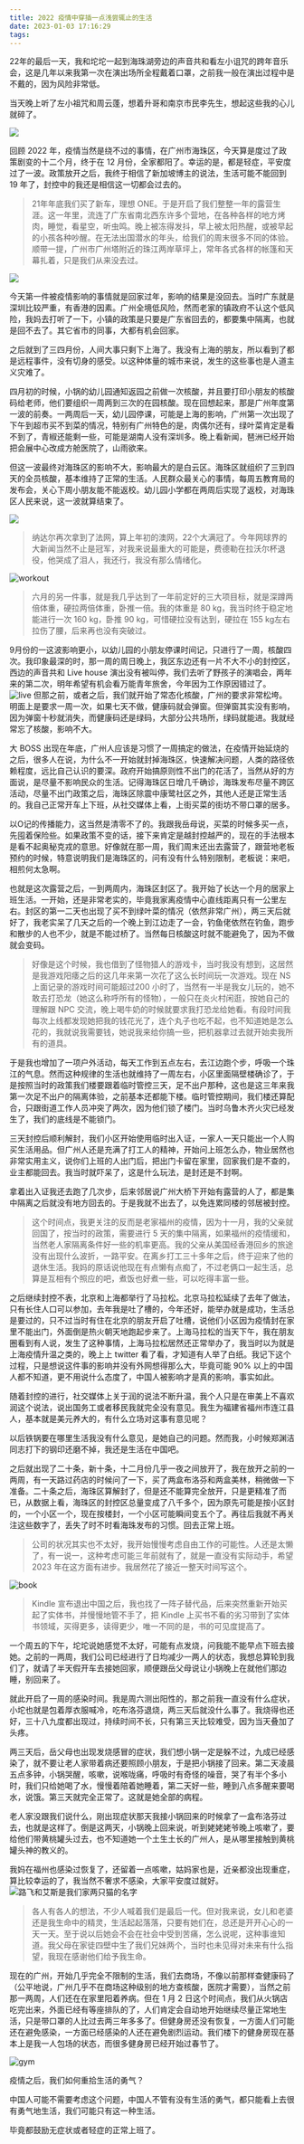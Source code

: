 ```yaml
---
title: 2022 疫情中穿插一点浅尝辄止的生活
date: 2023-01-03 17:16:29
tags: 
---
```


22年的最后一天，我和坨坨一起到海珠湖旁边的声音共和看左小诅咒的跨年音乐会，这是几年以来我第一次在演出场所全程戴着口罩，之前我一般在演出过程中是不戴的，因为风险非常低。

当天晚上听了左小祖咒和周云蓬，想着升哥和南京市民李先生，想起这些我的心儿就碎了。

![][image-1]

回顾 2022 年，疫情当然是绕不过的事情，在广州市海珠区，今天算是度过了政策剧变的十二个月，终于在 12 月份，全家都阳了。幸运的是，都是轻症，平安度过了一波。政策放开之后，我终于相信了新加坡博主的说法，生活可能不能回到 19 年了，封控中的我还是相信这一切都会过去的。

> 21年年底我们买了新车，理想 ONE。于是开启了我们整整一年的露营生涯。这一年里，流连了广东省南北西东许多个营地，在各种各样的地方烤肉，睡觉，看星空，听虫鸣。晚上被冻得发抖，早上被太阳热醒，或被早起的小孩各种吵醒。在无法出国潜水的年头，给我们的周末很多不同的体验。顺带一提，广州市广州塔附近的珠江两岸草坪上，常年各式各样的帐篷和天幕扎着，只是我们从来没去过。

![][image-2]

今天第一件被疫情影响的事情就是回家过年，影响的结果是没回去。当时广东就是深圳比较严重，有香港的因素。广州全境低风险，然而老家的镇政府不认这个低风险，我妈去打听了一下，小镇的政策是只要是广东省回去的，都要集中隔离，也就是回不去了。其它省市的同事，大都有机会回家。

之后就到了三四月份，人间大事只剩下上海了。我没有上海的朋友，所以看到了都是远程事件，没有切身的感受。以这种体量的城市来说，发生的这些事也是人道主义灾难了。

四月初的时候，小锅的幼儿园通知返园之前做一次核酸，并且要打印小朋友的核酸码给老师，他们要组织一周两到三次的在园核酸。现在回想起来，那是广州年度第一波的前奏。一两周后一天，幼儿园停课，可能是上海的影响，广州第一次出现了下午到超市买不到菜的情况，特别有广州特色的是，肉偶尔还有，绿叶菜肯定是看不到了，青椒还能剩一些，可能是湖南人没有深圳多。晚上看新闻，琶洲已经开始把会展中心改成方舱医院了，山雨欲来。

但这一波最终对海珠区的影响不大，影响最大的是白云区。海珠区就组织了三到四天的全员核酸，基本维持了正常的生活。人民群众最关心的事情，每周五教育局的发布会，关心下周小朋友能不能返校。幼儿园小学都在两周后实现了返校，对海珠区人民来说，这一波就算结束了。

![][image-3]

> 纳达尔再次拿到了法网，算上年初的澳网，22个大满冠了。今年网球界的大新闻当然不止是冠军，对我来说最重大的可能是，费德勒在拉沃尔杯退役，他哭成了泪人，我还行，我没有那么情绪化。
> 
![workout][image-4]

> 六月的另一件事，就是我几乎达到了一年前定好的三大项目标，就是深蹲两倍体重，硬拉两倍体重，卧推一倍。我的体重是 80 kg，我当时终于稳定地能进行一次 160 kg，卧推 90 kg，可惜硬拉没有达到，硬拉在 155 kg左右拉伤了腰，后来再也没有突破过。

9月份的一这波影响更小，以幼儿园的小朋友停课时间记，只进行了一周，核酸四次。我印象最深的时，那一周的周日晚上，我区东边还有一片不大不小的封控区，西边的声音共和 Live house 演出没有被叫停，我们去听了野孩子的演唱会，两年来的第二次，明年希望有机会看万能青年旅舍，今年因为工作原因错过了。
![live][image-5]
但那之前，或者之后，我们就开始了常态化核酸，广州的要求非常松垮。明面上是要求一周一次，如果七天不做，健康码就会弹窗。但弹窗其实没有影响，因为弹窗十秒就消失，而健康码还是绿码，大部分公共场所，绿码就能进。我就经常忘了核酸，影响不大。

大 BOSS 出现在年底，广州人应该是习惯了一周搞定的做法，在疫情开始延烧的之后，很多人在说，为什么不一开始就封掉海珠区，快速解决问题，人类的路径依赖程度，远比自己认识的要深。政府开始搞原则性不出门的花活了，当然从好的方面说，是尽量不影响民众的生活。记得海珠区日增几千确诊，海珠发布尽量不跨区活动，尽量不出门政策之后，海珠区除震中康鹭社区之外，其他人还是正常生活的。我自己正常开车上下班，从社交媒体上看，上街买菜的街坊不带口罩的居多。

以O记的传播能力，这当然是清零不了的。我跟我岳母说，买菜的时候多买一点，先囤着保险些。如果政策不变的话，接下来肯定是越封控越严的，现在的手法根本是看不起奥秘克戎的意思。好像就在那一周，我们周末还出去露营了，跟营地老板预约的时候，特意说明我们是海珠区的，问有没有什么特别限制，老板说：来吧，相煎何太急啊。

也就是这次露营之后，一到两周内，海珠区封区了。我开始了长达一个月的居家上班生活。一开始，还是非常老实的，毕竟我家离疫情中心直线距离只有一公里左右。封区的第一二天也出现了买不到绿叶菜的情况（依然非常广州），两三天后就好了，我老实呆了几天之后的一个晚上到江边走了一会，钓鱼佬依然在钓鱼，跑步和散步的人也不少，就是不能过桥了。当然每日核酸这时就不能避免了，因为不做就会变码。

> 好像是这个时候，我也借到了怪物猎人的游戏卡，当时我没有想到，这居然是我游戏阳痿之后的这几年来第一次花了这么长时间玩一次游戏。现在 NS 上面记录的游戏时间可能超过200 小时了，当然有一半是我女儿玩的，她不敢去打恐龙（她这么称呼所有的怪物），一般只在炎火村闲逛，按她自己的理解跟 NPC 交流，晚上喝牛奶的时候就要求我打恐龙给她看。有段时间我每次上线都发现她把我的钱花光了，连个丸子也吃不起，也不知道她是怎么花的，我就说我需要钱，她说我来给你搞一些，把机器拿过去就开始卖我所有的道具。

于是我也增加了一项户外活动，每天工作到五点左右，去江边跑个步，呼吸一个珠江的气息。然而这种规律的生活也就维持了一周左右，小区里面隔壁楼确诊了，于是按照当时的政策我们楼要跟着临时管控三天，足不出户那种，这也是这三年来我第一次足不出户的隔离体验，之前基本还都能下楼。临时管控期间，我们楼还算配合，只跟街道工作人员冲突了两次，因为他们锁了楼门。当时乌鲁木齐火灾已经发生了，我们的底线是不能锁门。

三天封控后顺利解封，我们小区开始使用临时出入证，一家人一天只能出一个人购买生活用品。但广州人还是充满了打工人的精神，开始问上班怎么办，物业居然也非常实用主义，说你们上班的人出门后，把出门卡留在家里，回家我们是不查的，业主都能回去。我当时就吓呆了，这是什么玩法，是封还是不封啊。

拿着出入证我还去跑了几次步，后来邻居说广州大桥下开始有露营的人了，都是集中隔离之后就没有地方回去的。于是我就不出去了，以免连累同楼的邻居被封控。

> 这个时间点，我更关注的反而是老家福州的疫情，因为十一月，我的父亲就回国了，按当时的政策，需要进行 5 天的集中隔离，如果福州的疫情缓和，当然老人家隔离条件好一些的机率更高。我的父亲从美国经香港回乡的旅途没有出现什么波折，一路平安。在离乡打工三十多年之后，终于迎来了他的退休生活。我妈的原话说他现在有点懒有点痴了，不过老俩口一起生活，总算是互相有个照应的吧，煮饭也好煮一些，可以吃得丰富一些。

之后继续封控不表，北京和上海都举行了马拉松。北京马拉松延续了去年了做法，只有长住人口可以参加，去年我是吐了槽的，今年还好，能举办就是成功，生活总是要过的，只不过当时有住在北京的朋友开启了吐槽，说他们小区因为疫情封在家里不能出门，外面倒是热火朝天地跑起步来了。上海马拉松的当天下午，我在朋友圈看到有人说，发生了这种事情，上海马拉松居然还正常举办了，我当时以为就是上海疫情升温之类的，晚上上 twitter 看了看，才知道有人举了白纸。我记下这个过程，只是想说这件事的影响并没有外网想得那么大，毕竟可能 90% 以上的中国人都不知道，更不用说什么态度了，中国人被影响才是真的影响，事实如此。

随着封控的进行，社交媒体上关于润的说法不断升温，我个人只是在审美上不喜欢润这个说法，说出国务工或者移民我就完全没有意见。我生为福建省福州市连江县人，基本就是美元养大的，有什么立场对这事有意见呢？

以后铁锅要在哪里生活我没有什么意见，是她自己的问题。然而我，小时候郑渊洁同志打下的钢印还磨不掉，我还是生活在中国吧。

之后就出现了二十条，新十条，十二月份几乎一夜之间放开了，我在放开之前的一两周，有一天路过药店的时候问了一下，买了两盒布洛芬和两盒美林，稍微做一下准备。二十条之后，海珠区算解封了，但是还不能算完全放开，只是更精准了而已，从数据上看，海珠区的封控区总量变成了八千多个，因为原先可能是按小区封的，一个小区一个，现在按楼封，一个小区可能瞬间变五个了。再往后我就不再关注这些数字了，丢失了时不时看海珠发布的习惯。回去正常上班。

> 公司的状况其实也不太好，我开始慢慢考虑自由工作的可能性。人还是太懒了，有一说一，这种考虑可能三年前就有了，就是一直没有实际动手，希望 2023 年在这方面有进步。我居然花了接近一整天时间写这个。

![book][image-6]

> Kindle 宣布退出中国之后，我也找了一阵子替代品，后来突然重新开始买起了实体书，并慢慢地管不手了，把 Kindle 上买书不看的劣习带到了实体书领域，买得更多，读得更少，唯一不同的是，书的可见度提高了。

一个周五的下午，坨坨说她感觉不太好，可能有点发烧，问我能不能早点下班去接她。之前的一两周，我们公司已经进行了日均减少一两人的状态，我想总算轮到我们了，就请了半天假开车去接她回家，顺便跟岳父母说让小锅晚上在就他们那边睡，别回来了。

就此开启了一周的感染时间。我是周六测出阳性的，那之前我一直没有什么症状，小坨也就是包着厚衣服喊冷，吃布洛芬退烧，两三天后就没什么事了。我烧得也还好，三十八九度都出现过，持续时间不长，只有第三天比较难受，因为当天叠加了头疼。

两三天后，岳父母也出现发烧感冒的症状，我们想小锅一定是躲不过，九成已经感染了，就不要让老人家带着病还要照顾小朋友，于是把小锅接了回来。第二天凌晨五点多钟，小锅哭醒，咳嗽，说喉咙痛，呼吸时有奇怪的噪音，哭了有半个多小时，我们只给她喝了水，慢慢着陪着她睡着，第二天好一些，睡到八点多醒来要喝水，说饿。第三天就完全正常了。这就是她全部的病程。

老人家没跟我们说什么，刚出现症状那天我接小锅回来的时候拿了一盒布洛芬过去，也就是这样了。倒是这两天，小锅晚上回来说，听到姥姥姥爷晚上咳嗽了，要给他们带黄桃罐头过去，也不知道她一个土生土长的广州人，是从哪里接触到黄桃罐头神的教义的。

我妈在福州也感染过恢复了，还留着一点咳嗽，姑妈家也是，近亲都没出现重症，算比较幸运的了，我当然不奢求不感染，大家平安度过就好。
![路飞和艾斯是我们家两只猫的名字][image-7]
> 各人有各人的想法，不少人喊着我们是最后一代。但对我来说，女儿和老婆还是我生命中的精灵，生活起起落落，只要有她们在，总还是开开心心的一天一天。至于说以后她会不会在社会中受到苦痛，怎么说呢，这种事谁知道。我父母在家徒四壁中生了我们兄妹两个，当时也未见得对未来有什么指望，我现在感谢他们给予我生命。

现在的广州，开始几乎完全不限制的生活，我们去商场，不像以前那样查健康码了（公平地说，广州几乎不在商场这种级别的地方查核酸，医院才需要），当然之前那一两周，人们还在在家里阳着养病。但在 1 月 2 日这个时间点，我们从火锅店吃完出来，外面已经有等座排队的了，人们肯定会自动地开始继续尽量正常地生活，只是带口罩的人比过去两三年多多了。但健身房还没有恢复，一方面人们可能还在避免感染，一方面已经感染的人还在避免剧烈运动。我们楼下的健身房现在基本上是我一人包场的状态，而很多健身房已经开始过春节了。

![gym][image-8]

疫情之后，我们如何重拾生活的勇气？

中国人可能不需要考虑这个问题，中国人不管有没有生活的勇气，都只能看上去很有勇气地生活，我们可能只有这一种生活。

毕竟都鼓励无症状或者轻症的正常上班了。

[image-1]:	https://image.laihjx.com/blog/heart_break.jpeg
[image-2]:	https://image.laihjx.com/blog/camp1.jpeg
[image-3]:	https://image.laihjx.com/blog/federer.jpeg
[image-4]:	https://image.laihjx.com/blog/workout.jpeg
[image-5]:	https://image.laihjx.com/blog/jike.png
[image-6]:	https://image.laihjx.com/blog/book.JPG
[image-7]:	https://image.laihjx.com/blog/daddy.jpeg
[image-8]:	https://image.laihjx.com/blog/gym.jpeg